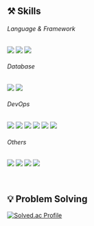  
<!--기술스택-->
## ⚒ Skills 

<!--언어-->

###### Language & Framework
<p>
 
![](https://img.shields.io/badge/Spring-6DB33F?style=flat&logo=Spring&logoColor=white) ![](https://img.shields.io/badge/Java-00599C?style=flat&logo=Java&logoColor=white) ![](https://img.shields.io/badge/python-3776AB?style=flat&logo=python&logoColor=white)
<br/>

</p>

<!--데이터베이스-->
###### Database

![](https://img.shields.io/badge/MySQL-4479A1?style=flat&logo=mysql&logoColor=white) ![](https://img.shields.io/badge/redis-DC382D?style=flat&logo=Redis&logoColor=white)
<br/>

<!--DevOps-->
###### DevOps
![](https://img.shields.io/badge/Github_Actions-2088FF?style=flat&logo=githubactions&logoColor=white)
![](https://img.shields.io/badge/Amazon_AWS-232F3E?style=flat&logo=amazonaws&logoColor=white)
![](https://img.shields.io/badge/Docker-2496ED?style=flat&logo=Docker&logoColor=white)
![](https://img.shields.io/badge/kubernetes-326CE5?style=flat&logo=kubernetes&logoColor=white)
![](https://img.shields.io/badge/ArgoCD-EF7B4D?style=flat&logo=Argo&logoColor=white)
![](https://img.shields.io/badge/Helm-0F1689?style=flat&logo=Helm&logoColor=white)
<br/>

<!--Tools-->
###### Others
![](https://img.shields.io/badge/git-F05032?style=flat&logo=git&logoColor=white) ![](https://img.shields.io/badge/github-181717?style=flat&logo=github&logoColor=white) ![](https://img.shields.io/badge/Notion-000000?style=flat&logo=notion&logoColor=white) ![](https://img.shields.io/badge/Slack-4A15AB?style=flat&logo=slack&logoColor=white)

<br/>

## 💡 Problem Solving


[![Solved.ac Profile](http://mazassumnida.wtf/api/v2/generate_badge?boj=strangehoon2)](https://solved.ac/strangehoon2/)


